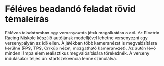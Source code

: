 # Féléves beadandó feladat rövid témaleírás

Féléves feladatomban egy versenyautós játék megalkotása a cél. Az Electric Racing Miskolc készülő autójának modelljével lehetne versenyezni egy versenypályán az idő ellen. A játékban több kameranézet is megvalósításra kerülne (FPS, TPS, Orrkúp nézet, mozgatható kameranézet). Az autón lévő minden lámpa elem realisztikus megvalósítására törekednék. A verseny indulásakor teljes ún. startszekvencia lenne szimulálva.
